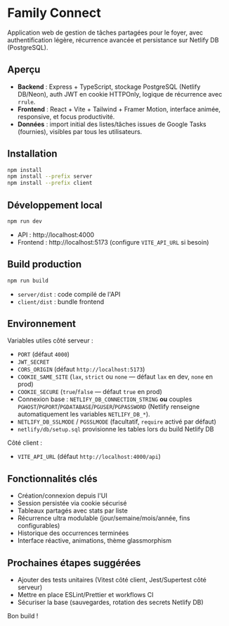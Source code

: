 ﻿# Family Connect

Application web de gestion de tâches partagées pour le foyer, avec authentification légère, récurrence avancée et persistance sur Netlify DB (PostgreSQL).

## Aperçu

- **Backend** : Express + TypeScript, stockage PostgreSQL (Netlify DB/Neon), auth JWT en cookie HTTPOnly, logique de récurrence avec `rrule`.
- **Frontend** : React + Vite + Tailwind + Framer Motion, interface animée, responsive, et focus productivité.
- **Données** : import initial des listes/tâches issues de Google Tasks (fournies), visibles par tous les utilisateurs.

## Installation

```bash
npm install
npm install --prefix server
npm install --prefix client
```

## Développement local

```bash
npm run dev
```

- API : http://localhost:4000
- Frontend : http://localhost:5173 (configure `VITE_API_URL` si besoin)

## Build production

```bash
npm run build
```

- `server/dist` : code compilé de l'API
- `client/dist` : bundle frontend

## Environnement

Variables utiles côté serveur :

- `PORT` (défaut `4000`)
- `JWT_SECRET`
- `CORS_ORIGIN` (défaut `http://localhost:5173`)
- `COOKIE_SAME_SITE` (`lax`, `strict` ou `none` — défaut `lax` en dev, `none` en prod)
- `COOKIE_SECURE` (`true`/`false` — défaut `true` en prod)
- Connexion base : `NETLIFY_DB_CONNECTION_STRING` **ou** couples `PGHOST`/`PGPORT`/`PGDATABASE`/`PGUSER`/`PGPASSWORD` (Netlify renseigne automatiquement les variables `NETLIFY_DB_*`).
- `NETLIFY_DB_SSLMODE` / `PGSSLMODE` (facultatif, `require` activé par défaut)
- `netlify/db/setup.sql` provisionne les tables lors du build Netlify DB

Côté client :

- `VITE_API_URL` (défaut `http://localhost:4000/api`)

## Fonctionnalités clés

- Création/connexion depuis l'UI
- Session persistée via cookie sécurisé
- Tableaux partagés avec stats par liste
- Récurrence ultra modulable (jour/semaine/mois/année, fins configurables)
- Historique des occurrences terminées
- Interface réactive, animations, thème glassmorphism

## Prochaines étapes suggérées

- Ajouter des tests unitaires (Vitest côté client, Jest/Supertest côté serveur)
- Mettre en place ESLint/Prettier et workflows CI
- Sécuriser la base (sauvegardes, rotation des secrets Netlify DB)

Bon build !

